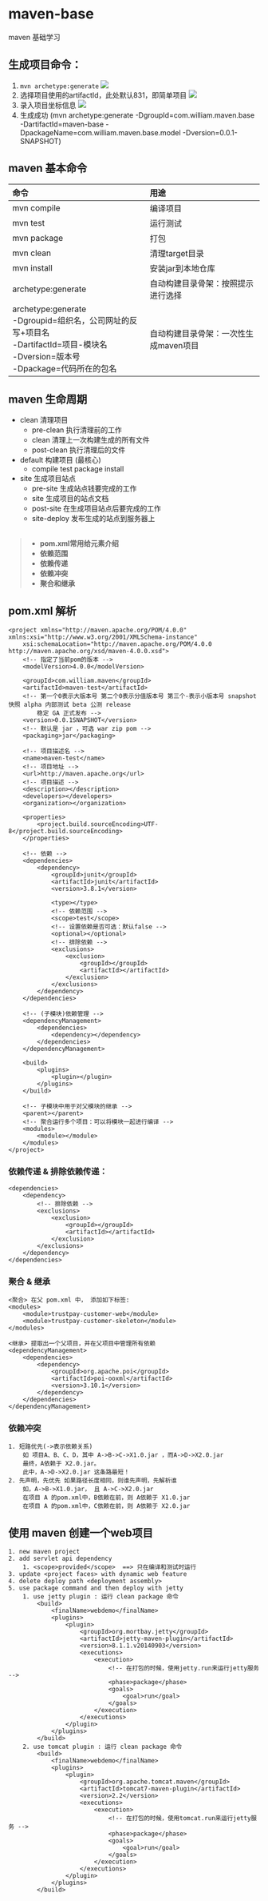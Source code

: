 maven-base  
===============
maven 基础学习

## 生成项目命令：
1. `mvn archetype:generate`  ![](doc/img/mvn_archetype_generate.png)
2. 选择项目使用的artifactId，此处默认831，即简单项目  ![](doc/img/artifactId.png)
3. 录入项目坐标信息 ![](doc/img/info.png)
4. 生成成功 (mvn archetype:generate -DgroupId=com.william.maven.base -DartifactId=maven-base -DpackageName=com.william.maven.base.model -Dversion=0.0.1-SNAPSHOT)



## maven 基本命令
| 命令 | 用途 |
| :-----|:----|
| mvn compile | 编译项目 		|
| mvn test    | 运行测试 		|
| mvn package | 打包    			|
| mvn clean   | 清理target目录 	|
| mvn install | 安装jar到本地仓库 |
|archetype:generate| 自动构建目录骨架：按照提示进行选择|
|archetype:generate <br>-Dgroupid=组织名，公司网址的反写+项目名<br> -DartifactId=项目-模块名<br> -Dversion=版本号<br> -Dpackage=代码所在的包名|自动构建目录骨架：一次性生成maven项目|




## maven 生命周期
- clean 清理项目
	- pre-clean 执行清理前的工作
	- clean 清理上一次构建生成的所有文件
	- post-clean 执行清理后的文件
- default 构建项目 (最核心)
	- compile test package install
- site 生成项目站点
	- pre-site 生成站点钱要完成的工作
	- site 生成项目的站点文档
	- post-site 在生成项目站点后要完成的工作
	- site-deploy 发布生成的站点到服务器上

##
##
> - **pom.xml常用给元素介绍** 
> - **依赖范围**
> - **依赖传递**
> - **依赖冲突**
> - **聚合和继承**
##
##


## pom.xml 解析
	<project xmlns="http://maven.apache.org/POM/4.0.0" xmlns:xsi="http://www.w3.org/2001/XMLSchema-instance"
		xsi:schemaLocation="http://maven.apache.org/POM/4.0.0 http://maven.apache.org/xsd/maven-4.0.0.xsd">
		<!-- 指定了当前pom的版本 -->
		<modelVersion>4.0.0</modelVersion>
	
		<groupId>com.william.maven</groupId>
		<artifactId>maven-test</artifactId>
		<!-- 第一个0表示大版本号 第二个0表示分值版本号 第三个-表示小版本号 snapshot 快照 alpha 内部测试 beta 公测 release 
			稳定 GA 正式发布 -->
		<version>0.0.1SNAPSHOT</version>
		<!-- 默认是 jar ，可选 war zip pom -->
		<packaging>jar</packaging>
	
		<!-- 项目描述名 -->
		<name>maven-test</name>
		<!-- 项目地址 -->
		<url>http://maven.apache.org</url>
		<!-- 项目描述 -->
		<description></description>
		<developers></developers>
		<organization></organization>
	
		<properties>
			<project.build.sourceEncoding>UTF-8</project.build.sourceEncoding>
		</properties>
	
		<!-- 依赖 -->
		<dependencies>
			<dependency>
				<groupId>junit</groupId>
				<artifactId>junit</artifactId>
				<version>3.8.1</version>
	
				<type></type>
				<!-- 依赖范围 -->
				<scope>test</scope>
				<!-- 设置依赖是否可选：默认false -->
				<optional></optional>
				<!-- 排除依赖 -->
				<exclusions>
					<exclusion>
						<groupId></groupId>
						<artifactId></artifactId>
					</exclusion>
				</exclusions>
			</dependency>
		</dependencies>
	
		<!-- (子模块)依赖管理 -->
		<dependencyManagement>
			<dependencies>
				<dependency></dependency>
			</dependencies>
		</dependencyManagement>
	
		<build>
			<plugins>
				<plugin></plugin>
			</plugins>
		</build>
	
		<!-- 子模块中用于对父模块的继承 -->
		<parent></parent>
		<!-- 聚合运行多个项目：可以将模块一起进行编译 -->
		<modules>
			<module></module>
		</modules>
	</project>


### 依赖传递 & 排除依赖传递：
	<dependencies>
		<dependency>
			<!-- 排除依赖 -->
			<exclusions>
				<exclusion>
					<groupId></groupId>
					<artifactId></artifactId>
				</exclusion>
			</exclusions>
		</dependency>
	</dependencies> 

### 聚合 & 继承
	<聚合> 在父 pom.xml 中， 添加如下标签:
	<modules>
		<module>trustpay-customer-web</module>
		<module>trustpay-customer-skeleton</module>
	</modules>

	<继承> 提取出一个父项目，并在父项目中管理所有依赖
	<dependencyManagement>
		<dependencies>
			<dependency>
				<groupId>org.apache.poi</groupId>
				<artifactId>poi-ooxml</artifactId>
				<version>3.10.1</version>
			</dependency>
		</dependencies>
	</dependencyManagement>

### 依赖冲突
	1. 短路优先(->表示依赖关系)
		如 项目A、B、C、D，其中 A->B->C->X1.0.jar ，而A->D->X2.0.jar
		最终，A依赖于 X2.0.jar。
		此中，A->D->X2.0.jar 这条路最短！
	2. 先声明，先优先 如果路径长度相同，则谁先声明，先解析谁
		如，A->B->X1.0.jar， 且 A->C->X2.0.jar
		在项目 A 的pom.xml中，B依赖在前，则 A依赖于 X1.0.jar
		在项目 A 的pom.xml中，C依赖在前，则 A依赖于 X2.0.jar

## 使用 maven 创建一个web项目
	1. new maven project
	2. add servlet api dependency
		1. <scope>provided</scope>	==> 只在编译和测试时运行
	3. update <project faces> with dynamic web feature
	4. delete deploy path <deployment assembly>
	5. use package command and then deploy with jetty
		1. use jetty plugin : 运行 clean package 命令
			<build>
				<finalName>webdemo</finalName>
				<plugins>
					<plugin>
						<groupId>org.mortbay.jetty</groupId>
						<artifactId>jetty-maven-plugin</artifactId>
						<version>8.1.1.v20140903</version>
						<executions>
							<execution>
								<!-- 在打包的时候，使用jetty.run来运行jetty服务 -->
								<phase>package</phase>
								<goals>
									<goal>run</goal>
								</goals>
							</execution>
						</executions>
					</plugin>
				</plugins>
			</build>
		2. use tomcat plugin : 运行 clean package 命令
			<build>
				<finalName>webdemo</finalName>
				<plugins>
					<plugin>
						<groupId>org.apache.tomcat.maven</groupId>
						<artifactId>tomcat7-maven-plugin</artifactId>
						<version>2.2</version>
						<executions>
							<execution>
								<!-- 在打包的时候，使用tomcat.run来运行jetty服务 -->
								<phase>package</phase>
								<goals>
									<goal>run</goal>
								</goals>
							</execution>
						</executions>
					</plugin>
				</plugins>
			</build>
